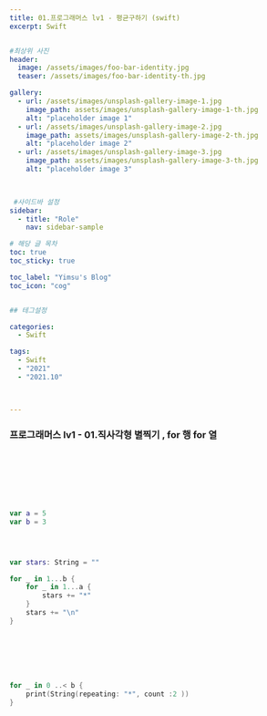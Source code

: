 ```yaml
---
title: 01.프로그래머스 lv1 - 평균구하기 (swift)
excerpt: Swift


#최상위 사진
header:
  image: /assets/images/foo-bar-identity.jpg
  teaser: /assets/images/foo-bar-identity-th.jpg

gallery:
  - url: /assets/images/unsplash-gallery-image-1.jpg
    image_path: assets/images/unsplash-gallery-image-1-th.jpg
    alt: "placeholder image 1"
  - url: /assets/images/unsplash-gallery-image-2.jpg
    image_path: assets/images/unsplash-gallery-image-2-th.jpg
    alt: "placeholder image 2"
  - url: /assets/images/unsplash-gallery-image-3.jpg
    image_path: assets/images/unsplash-gallery-image-3-th.jpg
    alt: "placeholder image 3"
    


 #사이드바 설정 
sidebar:
  - title: "Role"
    nav: sidebar-sample

# 해당 글 목차
toc: true
toc_sticky: true

toc_label: "Yimsu's Blog"
toc_icon: "cog"


## 테그설정

categories:
  - Swift

tags:
  - Swift
  - "2021"
  - "2021.10"



---
```


### 프로그래머스 lv1 - 01.직사각형 별찍기 , for 행 for 열

<br/>
<br/>


```swift




var a = 5
var b = 3




var stars: String = ""

for _ in 1...b {
    for _ in 1...a {
        stars += "*"
    }
    stars += "\n"
}







for _ in 0 ..< b {
    print(String(repeating: "*", count :2 ))
}

```